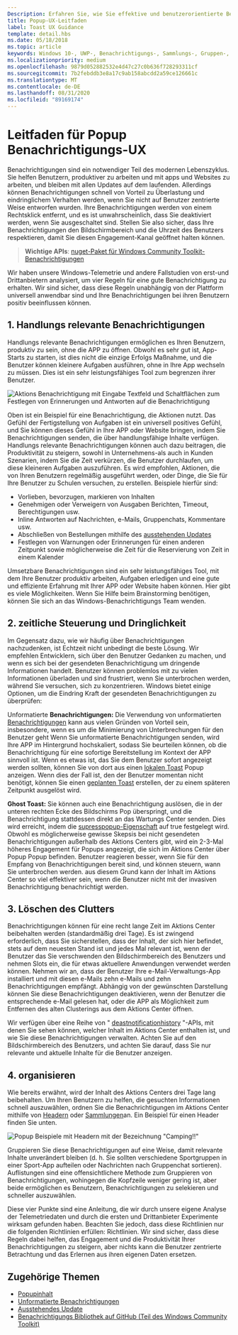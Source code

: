 ```yaml
---
Description: Erfahren Sie, wie Sie effektive und benutzerorientierte Benachrichtigungen erstellen, mit denen Ihre Benutzer produktiv und zufrieden sind.
title: Popup-UX-Leitfaden
label: Toast UX Guidance
template: detail.hbs
ms.date: 05/18/2018
ms.topic: article
keywords: Windows 10-, UWP-, Benachrichtigungs-, Sammlungs-, Gruppen-, UX-, UX-, Leitfaden-, Aktions-, Popup-, Aktions Center-, nicht interruptive, effektive Benachrichtigungen, nicht eindringliche Benachrichtigungen, Aktions fähig, verwalten, organisieren
ms.localizationpriority: medium
ms.openlocfilehash: 9879d052882532e4d47c27c0b636f728293311cf
ms.sourcegitcommit: 7b2febddb3e8a17c9ab158abcdd2a59ce126661c
ms.translationtype: MT
ms.contentlocale: de-DE
ms.lasthandoff: 08/31/2020
ms.locfileid: "89169174"
---
```

# <a name="toast-notification-ux-guidance"></a>Leitfaden für Popup Benachrichtigungs-UX
Benachrichtigungen sind ein notwendiger Teil des modernen Lebenszyklus. Sie helfen Benutzern, produktiver zu arbeiten und mit apps und Websites zu arbeiten, und bleiben mit allen Updates auf dem laufenden. Allerdings können Benachrichtigungen schnell von Vorteil zu Überlastung und eindringlichem Verhalten werden, wenn Sie nicht auf Benutzer zentrierte Weise entworfen wurden. Ihre Benachrichtigungen werden von einem Rechtsklick entfernt, und es ist unwahrscheinlich, dass Sie deaktiviert werden, wenn Sie ausgeschaltet sind.  Stellen Sie also sicher, dass Ihre Benachrichtigungen den Bildschirmbereich und die Uhrzeit des Benutzers respektieren, damit Sie diesen Engagement-Kanal geöffnet halten können.

> **Wichtige APIs**: [nuget-Paket für Windows Community Toolkit-Benachrichtigungen](https://www.nuget.org/packages/Microsoft.Toolkit.Uwp.Notifications/)

Wir haben unsere Windows-Telemetrie und andere Fallstudien von erst-und Drittanbietern analysiert, um vier Regeln für eine gute Benachrichtigung zu erhalten.  Wir sind sicher, dass diese Regeln unabhängig von der Plattform universell anwendbar sind und Ihre Benachrichtigungen bei ihren Benutzern positiv beeinflussen können.

## <a name="1-actionable-notifications"></a>1. Handlungs relevante Benachrichtigungen
Handlungs relevante Benachrichtigungen ermöglichen es Ihren Benutzern, produktiv zu sein, ohne die APP zu öffnen.  Obwohl es sehr gut ist, App-Starts zu starten, ist dies nicht die einzige Erfolgs Maßnahme, und die Benutzer können kleinere Aufgaben ausführen, ohne in Ihre App wechseln zu müssen. Dies ist ein sehr leistungsfähiges Tool zum begrenzen ihrer Benutzer.

![Aktions Benachrichtigung mit Eingabe Textfeld und Schaltflächen zum Festlegen von Erinnerungen und Antworten auf die Benachrichtigung](images/actionable-notification-example01.png)

Oben ist ein Beispiel für eine Benachrichtigung, die Aktionen nutzt. Das Gefühl der Fertigstellung von Aufgaben ist ein universell positives Gefühl, und Sie können dieses Gefühl in Ihre APP oder Website bringen, indem Sie Benachrichtigungen senden, die über handlungsfähige Inhalte verfügen. Handlungs relevante Benachrichtigungen können auch dazu beitragen, die Produktivität zu steigern, sowohl in Unternehmens-als auch in Kunden Szenarien, indem Sie die Zeit verkürzen, die Benutzer durchlaufen, um diese kleineren Aufgaben auszuführen. Es wird empfohlen, Aktionen, die von Ihren Benutzern regelmäßig ausgeführt werden, oder Dinge, die Sie für Ihre Benutzer zu Schulen versuchen, zu erstellen.  Beispiele hierfür sind:
* Vorlieben, bevorzugen, markieren von Inhalten
* Genehmigen oder Verweigern von Ausgaben Berichten, Timeout, Berechtigungen usw.
* Inline Antworten auf Nachrichten, e-Mails, Gruppenchats, Kommentare usw.
* Abschließen von Bestellungen mithilfe des [ausstehenden Updates](toast-pending-update.md)
* Festlegen von Warnungen oder Erinnerungen für einen anderen Zeitpunkt sowie möglicherweise die Zeit für die Reservierung von Zeit in einem Kalender

Umsetzbare Benachrichtigungen sind ein sehr leistungsfähiges Tool, mit dem Ihre Benutzer produktiv arbeiten, Aufgaben erledigen und eine gute und effiziente Erfahrung mit Ihrer APP oder Website haben können.  Hier gibt es viele Möglichkeiten. Wenn Sie Hilfe beim Brainstorming benötigen, können Sie sich an das Windows-Benachrichtigungs Team wenden.

## <a name="2-timing-and-urgency"></a>2. zeitliche Steuerung und Dringlichkeit
Im Gegensatz dazu, wie wir häufig über Benachrichtigungen nachzudenken, ist Echtzeit nicht unbedingt die beste Lösung. Wir empfehlen Entwicklern, sich über den Benutzer Gedanken zu machen, und wenn es sich bei der gesendeten Benachrichtigung um dringende Informationen handelt. Benutzer können problemlos mit zu vielen Informationen überladen und sind frustriert, wenn Sie unterbrochen werden, während Sie versuchen, sich zu konzentrieren. Windows bietet einige Optionen, um die Eindring Kraft der gesendeten Benachrichtigungen zu überprüfen:

Unformatierte **Benachrichtigungen:** Die Verwendung von unformatierten [Benachrichtigungen](raw-notification-overview.md) kann aus vielen Gründen von Vorteil sein, insbesondere, wenn es um die Minimierung von Unterbrechungen für den Benutzer geht  Wenn Sie unformatierte Benachrichtigungen senden, wird Ihre APP im Hintergrund hochskaliert, sodass Sie beurteilen können, ob die Benachrichtigung für eine sofortige Bereitstellung im Kontext der APP sinnvoll ist. Wenn es etwas ist, das Sie dem Benutzer sofort angezeigt werden sollten, können Sie von dort aus einen [lokalen Toast](send-local-toast.md) Popup anzeigen.  Wenn dies der Fall ist, den der Benutzer momentan nicht benötigt, können Sie einen [geplanten Toast](/archive/blogs/tiles_and_toasts/quickstart-sending-an-alarm-in-windows-10) erstellen, der zu einem späteren Zeitpunkt ausgelöst wird.


**Ghost Toast:** Sie können auch eine Benachrichtigung auslösen, die in der unteren rechten Ecke des Bildschirms Pop überspringt, und die Benachrichtigung stattdessen direkt an das Wartungs Center senden. Dies wird erreicht, indem die [supresspopup-Eigenschaft](/uwp/api/windows.ui.notifications.toastnotification.suppresspopup) auf true festgelegt wird. Obwohl es möglicherweise gewisse Skepsis bei nicht gesendeten Benachrichtigungen außerhalb des Aktions Centers gibt, wird ein 2-3-Mal höheres Engagement für Popups angezeigt, die sich im Aktions Center über Popup Popup befinden.  Benutzer reagieren besser, wenn Sie für den Empfang von Benachrichtigungen bereit sind, und können steuern, wann Sie unterbrochen werden. aus diesem Grund kann der Inhalt im Aktions Center so viel effektiver sein, wenn die Benutzer nicht mit der invasiven Benachrichtigung benachrichtigt werden.

## <a name="3-clear-out-the-clutter"></a>3. Löschen des Clutters
Benachrichtigungen können für eine recht lange Zeit im Aktions Center beibehalten werden (standardmäßig drei Tage).  Es ist zwingend erforderlich, dass Sie sicherstellen, dass der Inhalt, der sich hier befindet, stets auf dem neuesten Stand ist und jedes Mal relevant ist, wenn der Benutzer das Sie verschwenden den Bildschirmbereich des Benutzers und nehmen Slots ein, die für etwas aktuellere Anwendungen verwendet werden können.  Nehmen wir an, dass der Benutzer Ihre e-Mail-Verwaltungs-App installiert und mit diesen e-Mails zehn e-Mails und zehn Benachrichtigungen empfängt.  Abhängig von der gewünschten Darstellung können Sie diese Benachrichtigungen deaktivieren, wenn der Benutzer die entsprechende e-Mail gelesen hat, oder die APP als Möglichkeit zum Entfernen des alten Clusterings aus dem Aktions Center öffnen.

Wir verfügen über eine Reihe von " [deastnotificationhistory](/uwp/api/windows.ui.notifications.toastnotificationhistory) "-APIs, mit denen Sie sehen können, welcher Inhalt im Aktions Center enthalten ist, und wie Sie diese Benachrichtigungen verwalten. Achten Sie auf den Bildschirmbereich des Benutzers, und achten Sie darauf, dass Sie nur relevante und aktuelle Inhalte für die Benutzer anzeigen.

## <a name="4-keeping-organized"></a>4. organisieren
Wie bereits erwähnt, wird der Inhalt des Aktions Centers drei Tage lang beibehalten.  Um Ihren Benutzern zu helfen, die gesuchten Informationen schnell auszuwählen, ordnen Sie die Benachrichtigungen im Aktions Center mithilfe von [Headern](./toast-headers.md) oder [Sammlungen](/uwp/api/windows.ui.notifications.toastcollection)an. Ein Beispiel für einen Header finden Sie unten.

![Popup Beispiele mit Headern mit der Bezeichnung "Camping!!"](images/toast-headers-action-center.png)

Gruppieren Sie diese Benachrichtigungen auf eine Weise, damit relevante Inhalte unverändert bleiben (d. h. Sie sollten verschiedene Sportgruppen in einer Sport-App aufteilen oder Nachrichten nach Gruppenchat sortieren). Auflistungen sind eine offensichtlichere Methode zum Gruppieren von Benachrichtigungen, wohingegen die Kopfzeile weniger gering ist, aber beide ermöglichen es Benutzern, Benachrichtigungen zu selekieren und schneller auszuwählen.



Diese vier Punkte sind eine Anleitung, die wir durch unsere eigene Analyse der Telemetriedaten und durch die ersten und Drittanbieter Experimente wirksam gefunden haben. Beachten Sie jedoch, dass diese Richtlinien nur die folgenden Richtlinien erfüllen: Richtlinien.  Wir sind sicher, dass diese Regeln dabei helfen, das Engagement und die Produktivität Ihrer Benachrichtigungen zu steigern, aber nichts kann die Benutzer zentrierte Betrachtung und das Erlernen aus ihren eigenen Daten ersetzen.  

## <a name="related-topics"></a>Zugehörige Themen

* [Popupinhalt](adaptive-interactive-toasts.md)
* [Unformatierte Benachrichtigungen](raw-notification-overview.md)
* [Ausstehendes Update](toast-pending-update.md)
* [Benachrichtigungs Bibliothek auf GitHub (Teil des Windows Community Toolkit)](https://github.com/windows-toolkit/WindowsCommunityToolkit/tree/master/Microsoft.Toolkit.Uwp.Notifications)